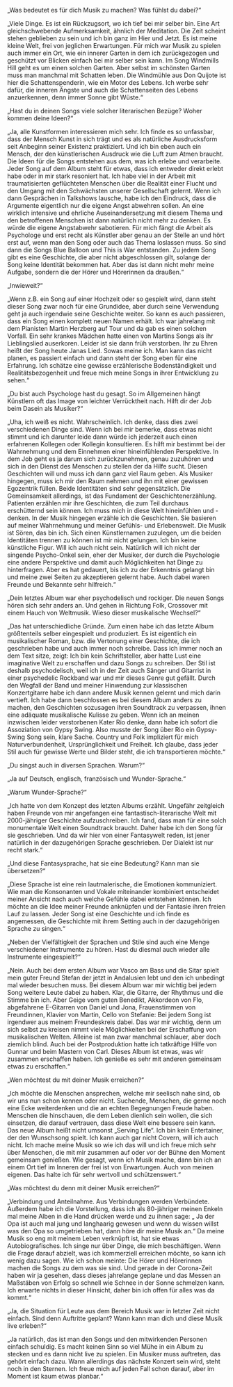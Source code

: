„Was bedeutet es für dich Musik zu machen? Was fühlst du dabei?“

„Viele Dinge. Es ist ein Rückzugsort, wo ich tief bei mir selber bin. Eine Art gleichschwebende Aufmerksamkeit, ähnlich der Meditation. Die Zeit scheint stehen geblieben zu sein und ich bin ganz im Hier und Jetzt.  Es ist meine kleine Welt, frei von jeglichen Erwartungen. Für mich war Musik zu spielen auch immer ein Ort, wie ein innerer Garten in dem ich zurückgezogen und geschützt vor Blicken einfach bei mir selber sein kann. Im Song Windmills Hill geht es um einen solchen Garten. Aber selbst im schönsten Garten muss man manchmal mit Schatten leben. Die Windmühle aus Don Quijote ist hier die Schattenspenderin, wie ein Motor des Lebens. Ich werbe sehr dafür, die inneren Ängste und auch die Schattenseiten des Lebens anzuerkennen, denn immer Sonne gibt Wüste.“

„Hast du in deinen Songs viele solcher literarischen Bezüge? Woher kommen deine Ideen?“

„Ja, alle Kunstformen interessieren mich sehr. Ich finde es so unfassbar, dass der Mensch Kunst in sich trägt und es als natürliche Ausdrucksform seit Anbeginn seiner Existenz praktiziert. Und ich bin eben auch ein Mensch, der den künstlerischen Ausdruck wie die Luft zum Atmen braucht. Die Ideen für die Songs entstehen aus dem, was ich erlebe und verarbeite. Jeder Song auf dem Album steht für etwas, dass ich entweder direkt erlebt habe oder in mir stark resoniert hat. Ich habe viel in der Arbeit mit traumatisierten geflüchteten Menschen über die Realität einer Flucht und den Umgang mit den Schwächsten unserer Gesellschaft gelernt. Wenn ich dann Gesprächen in Talkshows lausche, habe ich den Eindruck, dass die Argumente eigentlich nur die eigene Angst abwehren sollen. An eine wirklich intensive und ehrliche Auseinandersetzung mit diesem Thema und den betroffenen Menschen ist dann natürlich nicht mehr zu denken. Es würde die eigene Angstabwehr sabotieren. Für mich fängt die Arbeit als Psychologe und erst recht als Künstler aber genau an der Stelle an und hört erst auf, wenn man den Song oder auch das Thema loslassen muss. So sind dann die Songs Blue Balloon und This is War entstanden. Zu jedem Song gibt es eine Geschichte, die aber nicht abgeschlossen gilt, solange der Song keine Identität bekommen hat. Aber das ist dann nicht mehr meine Aufgabe, sondern die der Hörer und Hörerinnen da draußen.“

„Inwieweit?“

„Wenn z.B. ein Song auf einer Hochzeit oder so gespielt wird, dann steht dieser Song zwar noch für eine Grundidee, aber durch seine Verwendung geht ja auch irgendwie seine Geschichte weiter. So kann es auch passieren, dass ein Song einen komplett neuen Namen erhält. Ich war jahrelang mit dem Pianisten Martin Herzberg auf Tour und da gab es einen solchen Vorfall. Ein sehr krankes Mädchen hatte einen von Martins Songs als ihr Lieblingslied auserkoren. Leider ist sie dann früh verstorben. Ihr zu Ehren heißt der Song heute Janas Lied. Sowas meine ich. Man kann das nicht planen, es passiert einfach und dann steht der Song eben für eine Erfahrung. Ich schätze eine gewisse erzählerische Bodenständigkeit und Realitätsbezogenheit und freue mich meine Songs in ihrer Entwicklung zu sehen.“

„Du bist auch Psychologe hast du gesagt. So im Allgemeinen hängt Künstlern oft das Image von leichter Verrücktheit nach. Hilft dir der Job beim Dasein als Musiker?“

„Uha, ich weiß es nicht. Wahrscheinlich. Ich denke, dass dies zwei verschiedenen Dinge sind. Wenn ich bei mir bemerke, dass etwas nicht stimmt und ich darunter leide dann würde ich jederzeit auch einen erfahrenen Kollegen oder Kollegin konsultieren. Es hilft mir bestimmt bei der Wahrnehmung und dem Einnehmen einer hineinfühlenden Perspektive. In dem Job geht es ja darum sich zurückzunehmen, genau zuzuhören und sich in den Dienst des Menschen zu stellen der da Hilfe sucht. Diesen Geschichten will und muss ich dann ganz viel Raum geben. Als Musiker hingegen, muss ich mir den Raum nehmen und ihn mit einer gewissen Egozentrik füllen. Beide Identitäten sind sehr gegensätzlich. Die Gemeinsamkeit allerdings, ist das Fundament der Geschichtenerzählung. Patienten erzählen mir ihre Geschichten, die zum Teil durchaus erschütternd sein können. Ich muss mich in diese Welt hineinfühlen und -denken. In der Musik hingegen erzähle ich die Geschichten. Sie basieren auf meiner Wahrnehmung und meiner Gefühls- und Erlebenswelt.  Die Musik ist Sören, das bin ich. Sich einen Künstlernamen zuzulegen, um die beiden Identitäten trennen zu können ist mir nicht gelungen. Ich bin keine künstliche Figur. Will ich auch nicht sein. Natürlich will ich nicht der singende Psycho-Onkel sein, eher der Musiker, der durch die Psychologie eine andere Perspektive und damit auch Möglichkeiten hat Dinge zu hinterfragen. Aber es hat gedauert, bis ich zu der Erkenntnis gelangt bin und meine zwei Seiten zu akzeptieren gelernt habe. Auch dabei waren Freunde und Bekannte sehr hilfreich.“

„Dein letztes Album war eher psychodelisch und rockiger. Die neuen Songs hören sich sehr anders an. Und gehen in Richtung Folk, Crossover mit einem Hauch von Weltmusik. Wieso dieser musikalische Wechsel?“

„Das hat unterschiedliche Gründe. Zum einen habe ich das letzte Album größtenteils selber eingespielt und produziert. Es ist eigentlich ein musikalischer Roman, bzw. die Vertonung einer Geschichte, die ich geschrieben habe und auch immer noch schreibe. Dass ich immer noch an dem Text sitze, zeigt: Ich bin kein Schriftsteller, aber hatte Lust eine imaginative Welt zu erschaffen und dazu Songs zu schreiben. Der Stil ist deshalb psychodelisch, weil ich in der Zeit auch Sänger und Gitarrist in einer psychedelic Rockband war und mir dieses Genre gut gefällt. Durch den Wegfall der Band und meiner Hinwendung zur klassischen Konzertgitarre habe ich dann andere Musik kennen gelernt und mich darin vertieft. Ich habe dann beschlossen es bei diesem Album anders zu machen, den Geschichten sozusagen ihren Soundtrack zu verpassen, ihnen eine adäquate musikalische Kulisse zu geben. Wenn ich an meinen inzwischen leider verstorbenen Kater Rio denke, dann habe ich sofort die Assoziation von Gypsy Swing. Also musste der Song über Rio ein Gypsy-Swing Song sein, klare Sache. Country und Folk impliziert für mich Naturverbundenheit, Ursprünglichkeit und Freiheit. Ich glaube, dass jeder Stil auch für gewisse Werte und Bilder steht, die ich transportieren möchte.“

„Du singst auch in diversen Sprachen. Warum?“

„Ja auf Deutsch, englisch, französisch und Wunder-Sprache.“ 

„Warum Wunder-Sprache?“

„Ich hatte von dem Konzept des letzten Albums erzählt. Ungefähr zeitgleich haben Freunde von mir angefangen eine fantastisch-literarische Welt mit 2000-jähriger Geschichte aufzuschreiben. Ich fand, dass man für eine solch monumentale Welt einen Soundtrack braucht. Daher habe ich den Song für sie geschrieben. Und da wir hier von einer Fantasywelt reden, ist jener natürlich in der dazugehörigen Sprache geschrieben. Der Dialekt ist nur recht stark.“

„Und diese Fantasysprache, hat sie eine Bedeutung? Kann man sie übersetzen?“

„Diese Sprache ist eine rein lautmalerische, die Emotionen kommuniziert. Wie man die Konsonanten und Vokale miteinander kombiniert entscheidet meiner Ansicht nach auch welche Gefühle dabei entstehen können. Ich möchte an die Idee meiner Freunde anknüpfen und der Fantasie ihren freien Lauf zu lassen. Jeder Song ist eine Geschichte und ich finde es angemessen, die Geschichte mit ihrem Setting auch in der dazugehörigen Sprache zu singen.“ 

„Neben der Vielfältigkeit der Sprachen und Stile sind auch eine Menge verschiedener Instrumente zu hören. Hast du diesmal auch wieder alle  Instrumente eingespielt?“

„Nein. Auch bei dem ersten Album war Vasco am Bass und die Sitar spielt mein guter Freund Stefan der jetzt in Andalusien lebt und den ich unbedingt mal wieder besuchen muss. Bei diesem Album war mir wichtig bei jedem Song weitere Leute dabei zu haben. Klar, die Gitarre, der Rhythmus und die Stimme bin ich. Aber Geige vom guten Benedikt, Akkordeon von Flo, abgefahrene E-Gitarren von Daniel und Jona, Frauenstimmen von Freundinnen, Klavier von Martin, Cello von Stefanie: Bei jedem Song ist irgendwer aus meinem Freundeskreis dabei. Das war mir wichtig, denn um sich selbst zu kreisen nimmt viele Möglichkeiten bei der Erschaffung von musikalischen Welten. Alleine ist man zwar manchmal schlauer, aber doch ziemlich blind. Auch bei der Postproduktion hatte ich tatkräftige Hilfe von Gunnar und beim Mastern von Carl. Dieses Album ist etwas, was wir zusammen erschaffen haben. Ich genieße es sehr mit anderen gemeinsam etwas zu erschaffen.“

„Wen möchtest du mit deiner Musik erreichen?“

„Ich möchte die Menschen ansprechen, welche mir seelisch nahe sind, ob wir uns nun schon kennen oder nicht. Suchende, Menschen, die gerne noch eine Ecke weiterdenken und die an echten Begegnungen Freude haben. Menschen die hinschauen, die dem Leben dienlich sein wollen, die sich einsetzen, die darauf vertrauen, dass diese Welt eine bessere sein kann. Das neue Album heißt nicht umsonst  „Serving Life“. Ich bin kein Entertainer, der den Wunschsong spielt. Ich kann auch gar nicht Covern, will ich auch nicht. Ich mache meine Musik so wie ich das will und ich freue mich sehr über Menschen, die mit mir zusammen auf oder vor der Bühne den Moment gemeinsam genießen. Wie gesagt, wenn ich Musik mache, dann bin ich an einem Ort tief im Inneren der frei ist von Erwartungen. Auch von meinen eigenen. Das halte ich für sehr wertvoll und schützenswert.“

„Was möchtest du denn mit deiner Musik erreichen?“

„Verbindung und Anteilnahme. Aus Verbindungen werden Verbündete. Außerdem habe ich die Vorstellung, dass ich als 80-jähriger meinen Enkeln mal meine Alben in die Hand drücken werde und zu ihnen sage: „ Ja der Opa ist auch mal jung und langhaarig gewesen und wenn du wissen willst was den Opa so umgetrieben hat, dann höre dir meine Musik an.“ Da meine Musik so eng mit meinem Leben verknüpft ist, hat sie etwas Autobiografisches. Ich singe nur über Dinge, die mich beschäftigen. Wenn die Frage darauf abzielt, was ich kommerziell erreichen möchte, so kann ich wenig dazu sagen. Wie ich schon meinte: Die Hörer und Hörerinnen machen die Songs zu dem was sie sind. Und gerade in der Corona-Zeit haben wir ja gesehen, dass dieses jahrelange geplane und das Messen an Maßstäben von Erfolg so schnell wie Schnee in der Sonne schmelzen kann. Ich erwarte nichts in dieser Hinsicht, daher bin ich offen für alles was da kommt.“

„Ja, die Situation für Leute aus dem Bereich Musik war in letzter Zeit nicht einfach. Sind denn Auftritte geplant? Wann kann man dich und diese Musik live erleben?“

„Ja natürlich, das ist man den Songs und den mitwirkenden Personen einfach schuldig. Es macht keinen Sinn so viel Mühe in ein Album zu stecken und es dann nicht live zu spielen. Ein Musiker muss auftreten, das gehört einfach dazu. Wann allerdings das nächste Konzert sein wird, steht noch in den Sternen. Ich freue mich auf jeden Fall schon darauf, aber im Moment ist kaum etwas planbar.“


